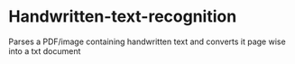 # Handwritten-text-recognition
Parses a PDF/image containing handwritten text and converts it page wise into a txt document
